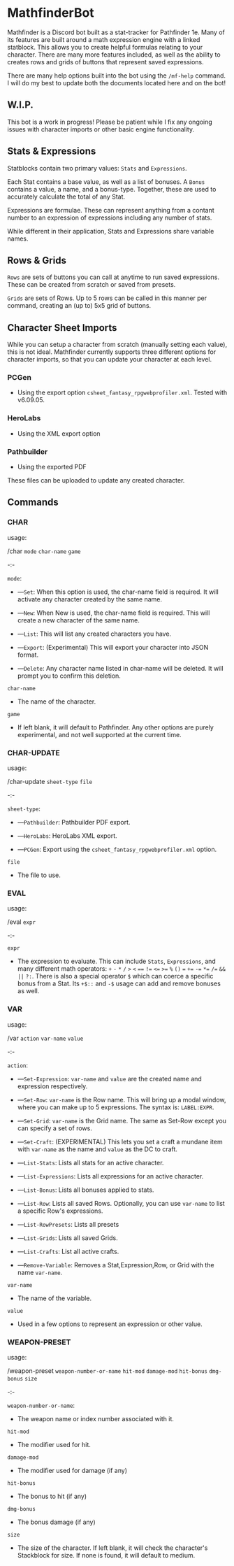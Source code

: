 # MathfinderBot

Mathfinder is a Discord bot built as a stat-tracker for Pathfinder 1e. Many of its features are built around a math expression engine with a linked statblock. This allows you to create helpful formulas relating to your character. There are many more features included, as well as the ability to creates rows and grids of buttons that represent saved expressions.

There are many help options built into the bot using the `/mf-help` command. I will do my best to update both the documents located here and on the bot!

## W.I.P.
This bot is a work in progress! Please be patient while I fix any ongoing issues with character imports or other basic engine functionality. 


## Stats & Expressions
Statblocks contain two primary values: `Stats` and `Expressions`. 

Each Stat contains a base value, as well as a list of bonuses. A `Bonus` contains a value, a name, and a bonus-type. Together, these are used to accurately calculate the total of any Stat.

Expressions are formulae. These can represent anything from a contant number to an expression of expressions including any number of stats. 

While different in their application, Stats and Expressions share variable names.


## Rows & Grids
`Rows` are sets of buttons you can call at anytime to run saved expressions. These can be created from scratch or saved from presets.

`Grids` are sets of Rows. Up to 5 rows can be called in this manner per command, creating an (up to) 5x5 grid of buttons.


## Character Sheet Imports
While you can setup a character from scratch (manually setting each value), this is not ideal. Mathfinder currently supports three different options for character imports, so that you can update your character at each level.

### PCGen
 - Using the export option `csheet_fantasy_rpgwebprofiler.xml`. Tested with v6.09.05.

### HeroLabs
 - Using the XML export option

### Pathbuilder
 - Using the exported PDF


These files can be uploaded to update any created character.


## Commands

### **CHAR**

usage:

/char `mode` `char-name` `game`

-:-

`mode`:

 - —`Set`: When this option is used, the char-name field is required. It will activate any character created by the same name.

 - —`New`: When New is used, the char-name field is required. This will create a new character of the same name.

 - —`List`: This will list any created characters you have.

 - —`Export`: (Experimental) This will export your character into JSON format.

 - —`Delete`: Any character name listed in char-name will be deleted. It will prompt you to confirm this deletion.


`char-name`

 - The name of the character.


`game`

 - If left blank, it will default to Pathfinder. Any other options are purely experimental, and not well supported at the current time.


### **CHAR-UPDATE**

usage:

/char-update `sheet-type` `file`

-:-

`sheet-type`:

 - —`Pathbuilder`: Pathbuilder PDF export.

 - —`HeroLabs`: HeroLabs XML export.

 - —`PCGen`: Export using the `csheet_fantasy_rpgwebprofiler.xml` option.


`file`

 - The file to use.


### **EVAL**

usage:

/eval `expr`

-:-


`expr`

 - The expression to evaluate. This can include `Stats`, `Expressions`, and many different math operators: `+` `-` `*` `/` `>` `<` `==` `!=` `<=` `>=` `%` `()` `=` `+=` `-=` `*=` `/=` `&&` `||` `?:`. There is also a special operator `$` which can coerce a specific bonus from a Stat. Its `+$::` and `-$` usage can add and remove bonuses as well.


### **VAR**

usage:

/var `action` `var-name` `value`

-:-

`action`:

 - —`Set-Expression`: `var-name` and `value` are the created name and expression respectively. 

 - —`Set-Row`: `var-name` is the Row name. This will bring up a modal window, where you can make up to 5 expressions. The syntax is: `LABEL:EXPR`.

 - —`Set-Grid`: `var-name` is the Grid name. The same as Set-Row except you can specify a set of rows.

 - —`Set-Craft`: (EXPERIMENTAL) This lets you set a craft a mundane item with `var-name` as the name and `value` as the DC to craft.

 - —`List-Stats`: Lists all stats for an active character.

 - —`List-Expressions`: Lists all expressions for an active character.

 - —`List-Bonus`: Lists all bonuses applied to stats.

 - —`List-Row`: Lists all saved Rows. Optionally, you can use `var-name` to list a specific Row's expressions.

 - —`List-RowPresets`: Lists all presets

 - —`List-Grids`: Lists all saved Grids.

 - —`List-Crafts`: List all active crafts.

 - —`Remove-Variable`: Removes a Stat,Expression,Row, or Grid with the name `var-name`.


`var-name`

 - The name of the variable.


`value`

 - Used in a few options to represent an expression or other value.



### **WEAPON-PRESET**

usage:

/weapon-preset `weapon-number-or-name` `hit-mod` `damage-mod` `hit-bonus` `dmg-bonus` `size`

-:-

`weapon-number-or-name`:

 - The weapon name or index number associated with it.


`hit-mod`

 - The modifier used for hit.


`damage-mod`

 - The modifier used for damage (if any)


`hit-bonus`

 - The bonus to hit (if any)


`dmg-bonus`

 - The bonus damage (if any)


`size`

 - The size of the character. If left blank, it will check the character's Stackblock for size. If none is found, it will default to medium.
